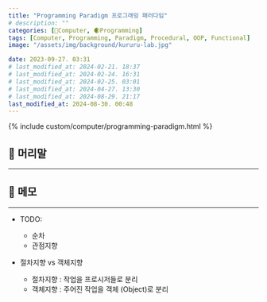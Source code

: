 ```yaml
---
title: "Programming Paradigm 프로그래밍 패러다임"
# description: ""
categories: [💫Computer, 🌒Programming]
tags: [Computer, Programming, Paradigm, Procedural, OOP, Functional]
image: "/assets/img/background/kururu-lab.jpg"

date: 2023-09-27. 03:31
# last_modified_at: 2024-02-21. 18:37
# last_modified_at: 2024-02-24. 16:31
# last_modified_at: 2024-02-25. 03:01
# last_modified_at: 2024-04-27. 13:30
# last_modified_at: 2024-08-29. 21:17
last_modified_at: 2024-08-30. 00:48
---
```


{% include custom/computer/programming-paradigm.html %}

## 💫 머리말

---

## 💫 메모

---

- TODO:
  - 순차
  - 관점지향

- 절차지향 vs 객체지향
  - 절차지향 : 작업을 프로시저들로 분리
  - 객체지향 : 주어진 작업을 객체 (Object)로 분리
